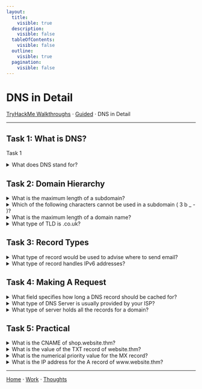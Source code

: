 ```yaml
---
layout:
  title:
    visible: true
  description:
    visible: false
  tableOfContents:
    visible: false
  outline:
    visible: true
  pagination:
    visible: false
---
```


# DNS in Detail

[TryHackMe Walkthroughs](./) ⋅ [Guided](../) ⋅ DNS in Detail

***

## Task 1: What is DNS?

Task 1

<details>

<summary>What does DNS stand for?</summary>

Domain Name System

</details>

## Task 2: Domain Hierarchy

<details>

<summary>What is the maximum length of a subdomain?</summary>

63

</details>

<details>

<summary>Which of the following characters cannot be used in a subdomain ( 3 b _ - )?</summary>

\_

</details>

<details>

<summary>What is the maximum length of a domain name?</summary>

253

</details>

<details>

<summary>What type of TLD is .co.uk?</summary>

ccTLD

ccTLD stands for country code top-level domain.

</details>

## Task 3: Record Types

<details>

<summary>What type of record would be used to advise where to send email?</summary>

MX

</details>

<details>

<summary>What type of record handles IPv6 addresses?</summary>

AAAA

</details>

## Task 4: Making A Request

<details>

<summary>What field specifies how long a DNS record should be cached for?</summary>

TTL

TTL stands for Time to Live (ie how much time the DNS record should live in cache).

</details>

<details>

<summary>What type of DNS Server is usually provided by your ISP?</summary>

Recursive

</details>

<details>

<summary>What type of server holds all the records for a domain?</summary>

Authoritative

</details>

## Task 5: Practical

<details>

<summary>What is the CNAME of shop.website.thm?</summary>

shops.myshopify.com

</details>

<details>

<summary>What is the value of the TXT record of website.thm?</summary>

THM{7012BBA60997F35A9516C2E16D2944FF}

</details>

<details>

<summary>What is the numerical priority value for the MX record?</summary>

30

</details>

<details>

<summary>What is the IP address for the A record of www.website.thm?</summary>

10.10.10.10

</details>

***

[Home](https://app.gitbook.com/o/0kO27okC5uVB9ALX3rho/s/036xtfEIzcEdGegONXWM/) ⋅ [Work](https://app.gitbook.com/o/0kO27okC5uVB9ALX3rho/s/WaFS755Q4sf02CxLcghQ/) ⋅ [Thoughts](https://app.gitbook.com/o/0kO27okC5uVB9ALX3rho/s/s4QQPMntQ25hmJToKSOu/)
